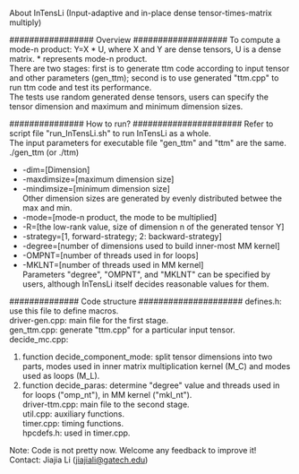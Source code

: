 About InTensLi (Input-adaptive and in-place dense tensor-times-matrix multiply)

################# Overview ###################
To compute a mode-n product: Y=X * U, where X and Y are dense tensors, U is a
dense matrix. * represents mode-n product.<br/>
There are two stages: first is to generate ttm code according to input tensor 
and other parameters (gen\_ttm); second is to use generated "ttm.cpp" to run ttm 
code and test its performance. <br/>
The tests use random generated dense tensors, users can specify the tensor 
dimension and maximum and minimum dimension sizes.

############### How to run? ######################
Refer to script file "run\_InTensLi.sh" to run InTensLi as a whole.<br/>
The input parameters for executable file "gen\_ttm" and "ttm" are the same. <br/>
./gen\_ttm (or ./ttm) <br/>
  * -dim=[Dimension]<br/>
  * -maxdimsize=[maximum dimension size]<br/>
  * -mindimsize=[minimum dimension size]<br/>
    Other dimension sizes are generated by evenly distributed betwee the max and
    min.<br/>
  * -mode=[mode-n product, the mode to be multiplied]<br/>
  * -R=[the low-rank value, size of dimension n of the generated tensor Y]<br/>
  * -strategy=[1, forward-strategy; 2: backward-strategy]<br/>
  * -degree=[number of dimensions used to build inner-most MM kernel]<br/>
  * -OMPNT=[number of threads used in for loops]<br/>
  * -MKLNT=[number of threads used in MM kernel]<br/>
    Parameters "degree", "OMPNT", and "MKLNT" can be specified by users,
    although InTensLi itself decides reasonable values for them.<br/>

############## Code structure #####################
defines.h: use this file to define macros.<br/>
driver-gen.cpp: main file for the first stage.<br/>
gen_ttm.cpp: generate "ttm.cpp" for a particular input tensor.<br/>
decide_mc.cpp: 
  1. function decide_component_mode: split tensor dimensions into two parts, modes
  used in inner matrix multiplication kernel (M_C) and modes used as loops (M_L). <br/>
  2. function decide_paras: determine "degree" value and threads used in for loops
  ("omp_nt"), in MM kernel ("mkl_nt").<br/>
driver-ttm.cpp: main file to the second stage.<br/>
util.cpp: auxiliary functions.<br/>
timer.cpp: timing functions.<br/>
hpcdefs.h: used in timer.cpp.<br/>


Note: Code is not pretty now. Welcome any feedback to improve it!<br/>
Contact: Jiajia Li (jiajiali@gatech.edu)<br/>
